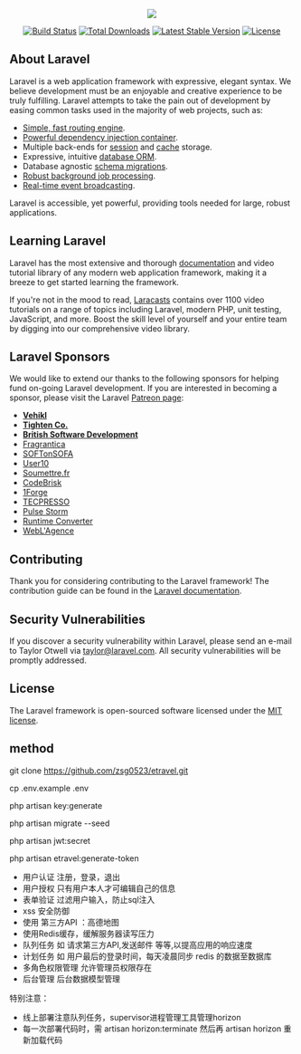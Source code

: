 <p align="center"><img src="https://laravel.com/assets/img/components/logo-laravel.svg"></p>

<p align="center">
<a href="https://travis-ci.org/laravel/framework"><img src="https://travis-ci.org/laravel/framework.svg" alt="Build Status"></a>
<a href="https://packagist.org/packages/laravel/framework"><img src="https://poser.pugx.org/laravel/framework/d/total.svg" alt="Total Downloads"></a>
<a href="https://packagist.org/packages/laravel/framework"><img src="https://poser.pugx.org/laravel/framework/v/stable.svg" alt="Latest Stable Version"></a>
<a href="https://packagist.org/packages/laravel/framework"><img src="https://poser.pugx.org/laravel/framework/license.svg" alt="License"></a>
</p>

## About Laravel

Laravel is a web application framework with expressive, elegant syntax. We believe development must be an enjoyable and creative experience to be truly fulfilling. Laravel attempts to take the pain out of development by easing common tasks used in the majority of web projects, such as:

- [Simple, fast routing engine](https://laravel.com/docs/routing).
- [Powerful dependency injection container](https://laravel.com/docs/container).
- Multiple back-ends for [session](https://laravel.com/docs/session) and [cache](https://laravel.com/docs/cache) storage.
- Expressive, intuitive [database ORM](https://laravel.com/docs/eloquent).
- Database agnostic [schema migrations](https://laravel.com/docs/migrations).
- [Robust background job processing](https://laravel.com/docs/queues).
- [Real-time event broadcasting](https://laravel.com/docs/broadcasting).

Laravel is accessible, yet powerful, providing tools needed for large, robust applications.

## Learning Laravel

Laravel has the most extensive and thorough [documentation](https://laravel.com/docs) and video tutorial library of any modern web application framework, making it a breeze to get started learning the framework.

If you're not in the mood to read, [Laracasts](https://laracasts.com) contains over 1100 video tutorials on a range of topics including Laravel, modern PHP, unit testing, JavaScript, and more. Boost the skill level of yourself and your entire team by digging into our comprehensive video library.

## Laravel Sponsors

We would like to extend our thanks to the following sponsors for helping fund on-going Laravel development. If you are interested in becoming a sponsor, please visit the Laravel [Patreon page](https://patreon.com/taylorotwell):

- **[Vehikl](https://vehikl.com/)**
- **[Tighten Co.](https://tighten.co)**
- **[British Software Development](https://www.britishsoftware.co)**
- [Fragrantica](https://www.fragrantica.com)
- [SOFTonSOFA](https://softonsofa.com/)
- [User10](https://user10.com)
- [Soumettre.fr](https://soumettre.fr/)
- [CodeBrisk](https://codebrisk.com)
- [1Forge](https://1forge.com)
- [TECPRESSO](https://tecpresso.co.jp/)
- [Pulse Storm](http://www.pulsestorm.net/)
- [Runtime Converter](http://runtimeconverter.com/)
- [WebL'Agence](https://weblagence.com/)

## Contributing

Thank you for considering contributing to the Laravel framework! The contribution guide can be found in the [Laravel documentation](https://laravel.com/docs/contributions).

## Security Vulnerabilities

If you discover a security vulnerability within Laravel, please send an e-mail to Taylor Otwell via [taylor@laravel.com](mailto:taylor@laravel.com). All security vulnerabilities will be promptly addressed.

## License

The Laravel framework is open-sourced software licensed under the [MIT license](https://opensource.org/licenses/MIT).

## method

<!-- 创建项目 -->
git clone https://github.com/zsg0523/etravel.git

<!-- 修改配置文件,production,数据库信息 -->
cp .env.example  .env

<!-- 生成密钥 -->
php artisan key:generate

<!-- 运行数据库迁移并填充（特殊字段报错，请修改 database.php 里的字符集为utf-8） -->
php artisan migrate --seed 

<!-- JWT 的 secret，这个 secret 很重要，用于最后的签名 -->
php artisan jwt:secret

<!-- 为用户 ID 为1的生成一个永久有效的测试token -->
php artisan etravel:generate-token








- 用户认证 注册，登录，退出
- 用户授权 只有用户本人才可编辑自己的信息
- 表单验证 过滤用户输入，防止sql注入
- xss 安全防御
- 使用 第三方API ：高德地图
- 使用Redis缓存，缓解服务器读写压力
- 队列任务 如 请求第三方API,发送邮件 等等,以提高应用的响应速度
- 计划任务 如 用户最后的登录时间，每天凌晨同步 redis 的数据至数据库
- 多角色权限管理 允许管理员权限存在
- 后台管理 后台数据模型管理

特别注意：
- 线上部署注意队列任务，supervisor进程管理工具管理horizon
- 每一次部署代码时，需 artisan horizon:terminate 然后再 artisan horizon 重新加载代码

